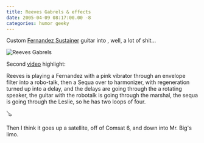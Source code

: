 ```yaml
---
title: Reeves Gabrels & effects
date: 2005-04-09 08:17:00.00 -8
categories: humor geeky
---
```

Custom [Fernandez Sustainer](http://www.fernandesguitars.com/sustainer.htm) guitar into , well, a lot of shit…

![Reeves Gabrels](/images/reevesVibrator.jpg)

Second [video](http://www.prosoundcommunications.com/english/video/reeves_gabrels/) highlight:

Reeves is playing a Fernandez with a pink vibrator through an envelope filter into a robo-talk, then a Sequa over to harmonizer, with regeneration turned up into a delay, and the delays are going through the a rotating speaker, the guitar with the robotalk is going through the marshal, the sequa is going through the Leslie, so he has two loops of four.

:banjo:

Then I think it goes up a satellite, off of Comsat 6, and down into Mr. Big's limo.
